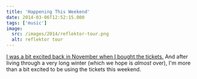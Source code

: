 ```yaml
---
title: 'Happening This Weekend'
date: 2014-03-06T12:52:15.000
tags: ['music']
image:
  src: /images/2014/reflektor-tour.png
  alt: reflektor tour
---
```


[I was a bit excited back in November when I bought the tickets.](/13/11/today-i-did-something-ive-never-done-before/) And after living through a very long winter (which we hope is _almost_ over), I'm more than a bit excited to be using the tickets this weekend.
